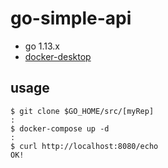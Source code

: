 # go-simple-api

- go 1.13.x
- [docker-desktop](https://www.docker.com/products/docker-desktop)

## usage

```Console
$ git clone $GO_HOME/src/[myRep]
:
$ docker-compose up -d
:
$ curl http://localhost:8080/echo
OK!
```
